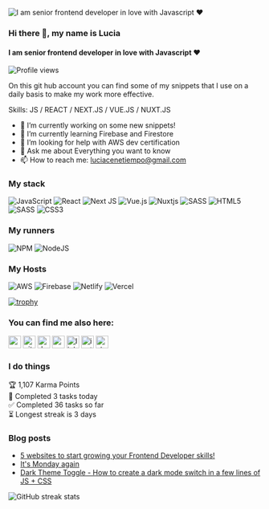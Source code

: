 
![I am senior frontend developer in love with Javascript ❤️](https://media-exp1.licdn.com/dms/image/C4E16AQEFmKTkwiMYiw/profile-displaybackgroundimage-shrink_350_1400/0/1611148660867?e=1659571200&v=beta&t=Myw5n67yyPafNoqQa_ycuiyvqn4zYxAyXu5p_Vwtuto)


### Hi there 👋, my name is Lucia 
#### I am senior frontend developer in love with Javascript ❤️

![Profile views](https://gpvc.arturio.dev/luciacenetiempo)  

On this git hub account you can find some of my snippets that I use on a daily basis to make my work more effective.

Skills: JS / REACT / NEXT.JS / VUE.JS / NUXT.JS

- 🔭 I’m currently working on some new snippets! 
- 🌱 I’m currently learning Firebase and Firestore 
- 🤔 I’m looking for help with AWS dev certification 
- 💬 Ask me about Everything you want to know 
- 📫 How to reach me: luciacenetiempo@gmail.com 


### My stack
![JavaScript](https://img.shields.io/badge/javascript-%23323330.svg?style=for-the-badge&logo=javascript&logoColor=%23F7DF1E) ![React](https://img.shields.io/badge/react-%2320232a.svg?style=for-the-badge&logo=react&logoColor=%2361DAFB) ![Next JS](https://img.shields.io/badge/Next-black?style=for-the-badge&logo=next.js&logoColor=white) ![Vue.js](https://img.shields.io/badge/vuejs-%2335495e.svg?style=for-the-badge&logo=vuedotjs&logoColor=%234FC08D) ![Nuxtjs](https://img.shields.io/badge/Nuxt-002E3B?style=for-the-badge&logo=nuxtdotjs&logoColor=#00DC82) ![SASS](https://img.shields.io/badge/SASS-hotpink.svg?style=for-the-badge&logo=SASS&logoColor=white) ![HTML5](https://img.shields.io/badge/html5-%23E34F26.svg?style=for-the-badge&logo=html5&logoColor=white) ![SASS](https://img.shields.io/badge/SASS-hotpink.svg?style=for-the-badge&logo=SASS&logoColor=white) ![CSS3](https://img.shields.io/badge/css3-%231572B6.svg?style=for-the-badge&logo=css3&logoColor=white)

### My runners
![NPM](https://img.shields.io/badge/NPM-%23000000.svg?style=for-the-badge&logo=npm&logoColor=white) ![NodeJS](https://img.shields.io/badge/node.js-6DA55F?style=for-the-badge&logo=node.js&logoColor=white)	

### My Hosts
![AWS](https://img.shields.io/badge/AWS-%23FF9900.svg?style=for-the-badge&logo=amazon-aws&logoColor=white) ![Firebase](https://img.shields.io/badge/firebase-%23039BE5.svg?style=for-the-badge&logo=firebase) ![Netlify](https://img.shields.io/badge/netlify-%23000000.svg?style=for-the-badge&logo=netlify&logoColor=#00C7B7) ![Vercel](https://img.shields.io/badge/vercel-%23000000.svg?style=for-the-badge&logo=vercel&logoColor=white)

[![trophy](https://github-profile-trophy.vercel.app/?username=luciacenetiempo)](https://github.com/ryo-ma/github-profile-trophy)

### You can find me also here:

[<img src='https://img.shields.io/badge/website-000000?style=for-the-badge&logo=About.me&logoColor=white' alt='website' height='25'>](https://www.luciacenetiempo.com)  [<img src='https://img.shields.io/badge/GitHub-100000?style=for-the-badge&logo=github&logoColor=white' alt='github' height='25'>](https://github.com/luciacenetiempo)  [<img src='https://img.shields.io/badge/dev.to-0A0A0A?style=for-the-badge&logo=devdotto&logoColor=white' alt='dev' height='25'>](https://dev.to/luciacenetiempo)  [<img src='https://img.shields.io/badge/Codepen-000000?style=for-the-badge&logo=codepen&logoColor=white' alt='codepen' height='25'>](https://codepen.io/luciacenetiempo)  [<img src='https://img.shields.io/badge/LinkedIn-0077B5?style=for-the-badge&logo=linkedin&logoColor=white' alt='linkedin' height='25'>](https://www.linkedin.com/in/luciacenetiempo//)  [<img src='https://img.shields.io/badge/Instagram-E4405F?style=for-the-badge&logo=instagram&logoColor=white' alt='instagram' height='25'>](https://www.instagram.com/lucia.cenetiempo/)  [<img src='https://img.shields.io/badge/Stack_Overflow-FE7A16?style=for-the-badge&logo=stack-overflow&logoColor=white' alt='stackoverflow' height='25'>](https://stackoverflow.com/users/19231165/lucia)  


### I do things

<!-- TODO-IST:START -->
🏆  1,107 Karma Points           
🌸  Completed 3 tasks today           
✅  Completed 36 tasks so far           
⏳  Longest streak is 3 days
<!-- TODO-IST:END -->

### Blog posts
<!-- BLOG-POST-LIST:START -->
- [5 websites to start growing your Frontend Developer skills!](https://dev.to/luciacenetiempo/5-websites-to-start-growing-your-frontend-developer-skills-1mli)
- [It&#39;s Monday again](https://dev.to/luciacenetiempo/its-monday-again-146)
- [Dark Theme Toggle - How to create a dark mode switch in a few lines of JS + CSS](https://dev.to/luciacenetiempo/dark-theme-toggle-56p9)
<!-- BLOG-POST-LIST:END -->

![GitHub streak stats](https://github-readme-streak-stats.herokuapp.com/?user=luciacenetiempo)  

